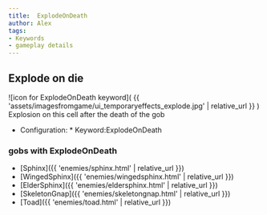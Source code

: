 ```yaml
---
title:  ExplodeOnDeath
author: Alex
tags:
- Keywords
- gameplay details
---                               
```






## Explode on die
![icon for ExplodeOnDeath keyword]( {{ 'assets/imagesfromgame/ui_temporaryeffects_explode.jpg' | relative_url }} )
Explosion on this cell after the death of the gob
* Configuration: * Keyword:ExplodeOnDeath
### gobs with ExplodeOnDeath
- [Sphinx]({{ 'enemies/sphinx.html' | relative_url }})
- [WingedSphinx]({{ 'enemies/wingedsphinx.html' | relative_url }})
- [ElderSphinx]({{ 'enemies/eldersphinx.html' | relative_url }})
- [SkeletonGnap]({{ 'enemies/skeletongnap.html' | relative_url }})
- [Toad]({{ 'enemies/toad.html' | relative_url }})



